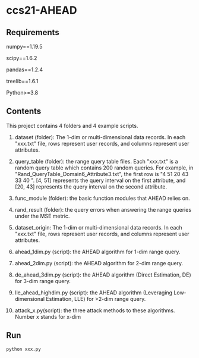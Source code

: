 # ccs21-AHEAD

## Requirements

numpy==1.19.5

scipy==1.6.2

pandas==1.2.4

treelib==1.6.1

Python>=3.8

## Contents

This project contains 4 folders and 4 example scripts.

1. dataset (folder): The 1-dim or multi-dimensional data records. In each "xxx.txt" file, rows represent user records, and columns represent user attributes. 

2. query_table (folder): the range query table files. Each "xxx.txt" is a random query table which contains 200 random queries. For example, in "Rand_QueryTable_Domain6_Attribute3.txt", the first row is "4 51 20 43 33 40 ". [4, 51] represents the query interval on the first attribute, and [20, 43] represents the query interval on the second attribute.

3. func_module (folder): the basic function modules that AHEAD relies on.

4. rand_result (folder): the query errors when answering the range queries under the MSE metric.

5. dataset_origin: The 1-dim or multi-dimensional data records. In each "xxx.txt" file, rows represent user records, and columns represent user attributes. 

6. ahead_1dim.py (script): the AHEAD algorithm for 1-dim range query.

7. ahead_2dim.py (script): the AHEAD algorithm for 2-dim range query.

8. de_ahead_3dim.py (script): the AHEAD algorithm (Direct Estimation, DE) for 3-dim range query.

9. lle_ahead_highdim.py (script): the AHEAD algorithm (Leveraging Low-dimensional Estimation, LLE) for >2-dim range query.

10. attack_x.py(script): the three attack methods to these algorithms. Number x stands for x-dim



## Run

```bash
python xxx.py
```

